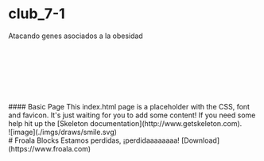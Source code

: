 # club_7-1
Atacando genes asociados a la obesidad 

<div class="container">

<div class="row">

<div class="one-half column" style="margin-top: 25%">#### Basic Page This index.html page is a placeholder with the CSS, font and favicon. It's just waiting for you to add some content! If you need some help hit up the [Skeleton documentation](http://www.getskeleton.com).</div>

</div>

</div>

<section class="fdb-block">

<div class="container">

<div class="row align-items-center">

<div class="col-12 col-md-6 mb-4 mb-md-0">![image](./imgs/draws/smile.svg)</div>

<div class="col-12 col-md-6 col-lg-5 ml-md-auto text-left"># Froala Blocks Estamos perdidas, ¡perdidaaaaaaaa! [Download](https://www.froala.com)</div>

</div>

</div>

</section>
